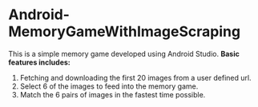 # Android-MemoryGameWithImageScraping
This is a simple memory game developed using Android Studio.
**Basic features includes:**
1. Fetching and downloading the first 20 images from a user defined url.
2. Select 6 of the images to feed into the memory game.
3. Match the 6 pairs of images in the fastest time possible.

